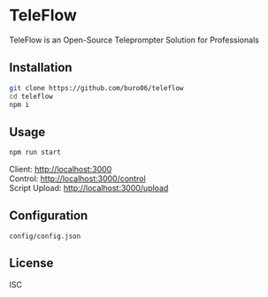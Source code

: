 # TeleFlow

TeleFlow is an Open-Source Teleprompter Solution for Professionals

## Installation


```bash
git clone https://github.com/buro06/teleflow
cd teleflow
npm i
```

## Usage

```bash
npm run start
```
Client: [http://localhost:3000]() \
Control: [http://localhost:3000/control]() \
Script Upload: [http://localhost:3000/upload]()

## Configuration
```config/config.json``` 

## License

ISC